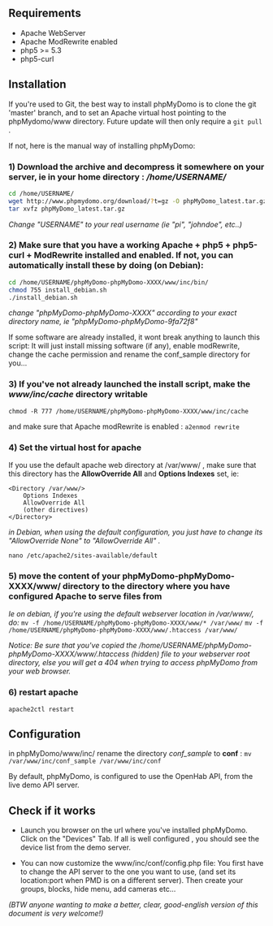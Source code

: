 
## Requirements ############################################

- Apache WebServer
- Apache ModRewrite enabled
- php5 >= 5.3
- php5-curl



## Installation ##############################################
If you're used to Git, the best way to install phpMyDomo is to clone the git 'master' branch, and to set an Apache virtual host pointing to the phpMydomo/www directory.
Future update will then only require a `git pull` .

If not, here is the manual way of installing phpMyDomo:

### 1) Download the archive and decompress it somewhere on your server, ie in your home directory : */home/USERNAME/*
```sh
cd /home/USERNAME/
wget http://www.phpmydomo.org/download/?t=gz -O phpMyDomo_latest.tar.gz
tar xvfz phpMyDomo_latest.tar.gz
```
_Change "USERNAME" to your real username (ie "pi", "johndoe", etc..)_


### 2) Make sure that you have a working Apache + php5 + php5-curl + ModRewrite installed and enabled. If not, you can automatically install these by doing (on Debian):

```sh
cd /home/USERNAME/phpMyDomo-phpMyDomo-XXXX/www/inc/bin/
chmod 755 install_debian.sh
./install_debian.sh
```
_change "phpMyDomo-phpMyDomo-XXXX" according to your exact directory name, ie "phpMyDomo-phpMyDomo-9fa72f8"_

If some software are already installed, it wont break anything to launch this script: It will just install missing software (if any), enable modRewrite, change the cache permission and rename the conf_sample directory for you...


### 3) If you've not already launched the install script, make the _www/inc/cache_ directory writable
`chmod -R 777 /home/USERNAME/phpMyDomo-phpMyDomo-XXXX/www/inc/cache`

and make sure that Apache modRewrite is enabled : `a2enmod rewrite`


### 4) Set the virtual host for apache 
If you use the default apache web directory at /var/www/ , make sure that this directory has the __AllowOverride All__ and __Options Indexes__ set, ie:

```
<Directory /var/www/>	
	Options Indexes
	AllowOverride All
	(other directives)
</Directory>
```

_in Debian, when using the default configuration, you just have to change its "AllowOverride None" to "AllowOverride All" ._

`nano /etc/apache2/sites-available/default`


### 5) move the content of your phpMyDomo-phpMyDomo-XXXX/www/ directory to the directory where you have configured Apache to serve files from

_Ie on debian, if you're using the default webserver location in /var/www/, do:_
`mv -f /home/USERNAME/phpMyDomo-phpMyDomo-XXXX/www/* /var/www/`
`mv -f /home/USERNAME/phpMyDomo-phpMyDomo-XXXX/www/.htaccess /var/www/`

_Notice: Be sure that you've copied the /home/USERNAME/phpMyDomo-phpMyDomo-XXXX/www/.htaccess (hidden) file to your webserver root directory, else you will get a 404 when trying to access phpMyDomo from your web browser._


### 6) restart apache
`apache2ctl restart`


## Configuration ##########################################

in phpMyDomo/www/inc/
rename the directory *conf_sample* to __conf__ :
`mv /var/www/inc/conf_sample /var/www/inc/conf`

By default, phpMyDomo, is configured to use the OpenHab API, from the live demo API server.


## Check if it works #########################################

- Launch you browser on the url where you've installed phpMyDomo.
 Click on the "Devices" Tab. If all is well configured , you should see the device list from the demo server.

- You can now customize the www/inc/conf/config.php file: You first have to change the API server to the one you want to use, (and set its location:port when PMD  is on a different server). Then create your groups, blocks, hide menu, add cameras etc...



_(BTW anyone wanting to make a better, clear,  good-english version of this document is very welcome!)_
